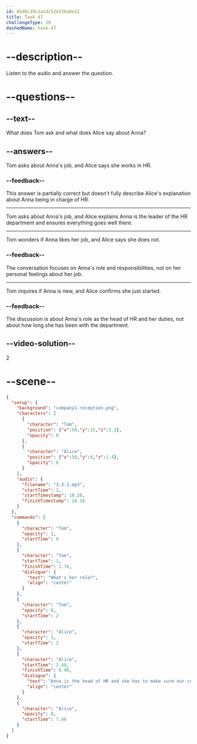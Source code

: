 ```yaml
---
id: 65d6c19c1a1dc52e536a8e21
title: Task 47
challengeType: 19
dashedName: task-47
---
```


<!-- (Audio) Tom: What's her role?
Alice: Anna is the head of HR, and she has to make sure our company runs smoothly when it comes to HR. -->

# --description--

Listen to the audio and answer the question.

# --questions--

## --text--

What does Tom ask and what does Alice say about Anna?

## --answers--

Tom asks about Anna's job, and Alice says she works in HR.

### --feedback--

This answer is partially correct but doesn't fully describe Alice's explanation about Anna being in charge of HR.

---

Tom asks about Anna's job, and Alice explains Anna is the leader of the HR department and ensures everything goes well there.

---

Tom wonders if Anna likes her job, and Alice says she does not.

### --feedback--

The conversation focuses on Anna's role and responsibilities, not on her personal feelings about her job.

---

Tom inquires if Anna is new, and Alice confirms she just started.

### --feedback--

The discussion is about Anna's role as the head of HR and her duties, not about how long she has been with the department.

## --video-solution--

2

# --scene--

```json
{
  "setup": {
    "background": "company1-reception.png",
    "characters": [
      {
        "character": "Tom",
        "position": {"x":50,"y":15,"z":1.2},
        "opacity": 0
      },
      {
        "character": "Alice",
        "position": {"x":50,"y":0,"z":1.4},
        "opacity": 0
      }
    ],
    "audio": {
      "filename": "3.3-2.mp3",
      "startTime": 1,
      "startTimestamp": 18.20,
      "finishTimestamp": 24.16
    }
  },
  "commands": [
    {
      "character": "Tom",
      "opacity": 1,
      "startTime": 0
    },
    {
      "character": "Tom",
      "startTime": 1,
      "finishTime": 1.76,
      "dialogue": {
        "text": "What's her role?",
        "align": "center"
      }
    },
    {
      "character": "Tom",
      "opacity": 0,
      "startTime": 2
    },
    {
      "character": "Alice",
      "opacity": 1,
      "startTime": 2
    },
    {
      "character": "Alice",
      "startTime": 2.48,
      "finishTime": 6.96,
      "dialogue": {
        "text": "Anna is the head of HR and she has to make sure our company runs smoothly when it comes to HR.",
        "align": "center"
      }
    },
    {
      "character": "Alice",
      "opacity": 0,
      "startTime": 7.46
    }
  ]
}
```
